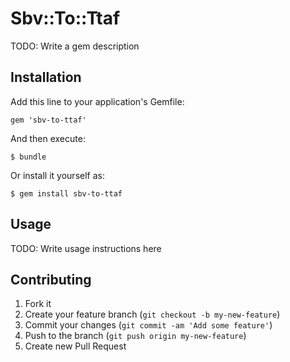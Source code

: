 # Sbv::To::Ttaf

TODO: Write a gem description

## Installation

Add this line to your application's Gemfile:

    gem 'sbv-to-ttaf'

And then execute:

    $ bundle

Or install it yourself as:

    $ gem install sbv-to-ttaf

## Usage

TODO: Write usage instructions here

## Contributing

1. Fork it
2. Create your feature branch (`git checkout -b my-new-feature`)
3. Commit your changes (`git commit -am 'Add some feature'`)
4. Push to the branch (`git push origin my-new-feature`)
5. Create new Pull Request
